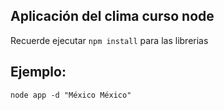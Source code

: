 ## Aplicación del clima curso node

Recuerde ejecutar ```npm install``` para las librerias

## Ejemplo: 
```
node app -d "México México"
```

